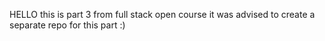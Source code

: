 HELLO
this is part 3 from full stack open course 
it was advised to create a separate repo for this part :)
